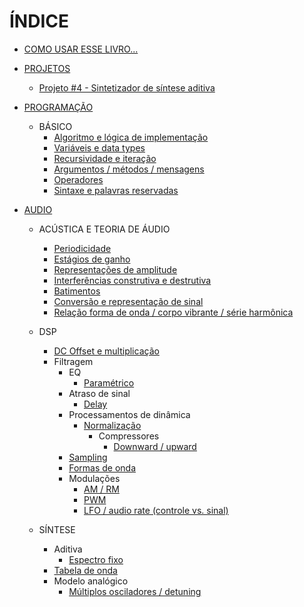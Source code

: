 # ÍNDICE

* [COMO USAR ESSE LIVRO...](README.md)

* [PROJETOS](projetos.md)
  * [Projeto #4 - Sintetizador de síntese aditiva](proj_synth.md)
 
* [PROGRAMAÇÃO](prog_indice.md)
   * BÁSICO
     * [Algoritmo e lógica de implementação](prog_algoLogica.md)
     * [Variáveis e data types](prog_variaveis.md)
     * [Recursividade e iteração](prog_recursividade.md)
     * [Argumentos / métodos / mensagens](prog_argMetMnsg.md)
     * [Operadores](prog_operadores.md)
     * [Sintaxe e palavras reservadas](prog_sintaxe.md)

* [AUDIO](audio_indice.md)
  * ACÚSTICA E TEORIA DE ÁUDIO
    * [Periodicidade](audio_periodicidade.md)
    * [Estágios de ganho](audio_estagiosGanho.md)
    * [Representações de amplitude](audio_represAmp.md)
    * [Interferências construtiva e destrutiva](audio_interConsDest.md)
    * [Batimentos](audio_batimentos.md)
    * [Conversão e representação de sinal](audio_conversao.md)
    * [Relação forma de onda / corpo vibrante / série harmônica](audio_relacaoFormaOndaSerHarm.md)
 
  * DSP
    * [DC Offset e multiplicação](audio_dcOffMul.md)
    * Filtragem
      * EQ
        * [Paramétrico](audio_filtragem_eq_parametrico.md)
      * Atraso de sinal
        * [Delay](audio_delay.md)
      * Processamentos de dinâmica
        * [Normalização](audio_normalizacao.md)
          * Compressores
            * [Downward / upward](audio_comp_downUp.md)
       * [Sampling](audio_sampling.md)
       * [Formas de onda](audio_formasOnda.md)
       * Modulações
         * [AM / RM](audio_mod_amRM.md)
         * [PWM](audio_mod_pwm.md)
         * [LFO / audio rate (controle vs. sinal)](audio_mod_lfoAudioRate.md)

   * SÍNTESE
     * Aditiva
       * [Espectro fixo](audio_aditiva_espcFixo.md)
     * [Tabela de onda](audio_tabOnda.md)
     * Modelo analógico
       * [Múltiplos osciladores / detuning](audio_modAnal_multiOsc.md)

